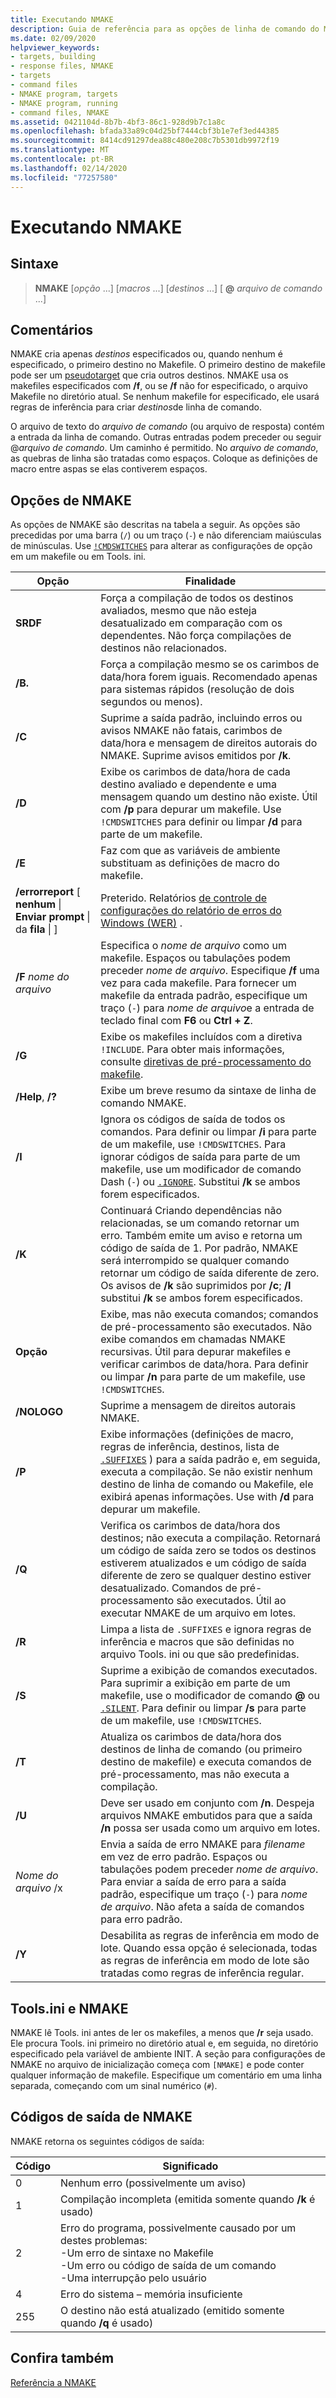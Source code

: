 ```yaml
---
title: Executando NMAKE
description: Guia de referência para as opções de linha de comando do Microsoft NMAKE.
ms.date: 02/09/2020
helpviewer_keywords:
- targets, building
- response files, NMAKE
- targets
- command files
- NMAKE program, targets
- NMAKE program, running
- command files, NMAKE
ms.assetid: 0421104d-8b7b-4bf3-86c1-928d9b7c1a8c
ms.openlocfilehash: bfada33a89c04d25bf7444cbf3b1e7ef3ed44385
ms.sourcegitcommit: 8414cd91297dea88c480e208c7b5301db9972f19
ms.translationtype: MT
ms.contentlocale: pt-BR
ms.lasthandoff: 02/14/2020
ms.locfileid: "77257580"
---
```

# <a name="running-nmake"></a>Executando NMAKE

## <a name="syntax"></a>Sintaxe

> **NMAKE** [*opção* ...] [*macros* ...] [*destinos* ...] [ **\@** _arquivo de comando_ ...]

## <a name="remarks"></a>Comentários

NMAKE cria apenas *destinos* especificados ou, quando nenhum é especificado, o primeiro destino no Makefile. O primeiro destino de makefile pode ser um [pseudotarget](description-blocks.md#pseudotargets) que cria outros destinos. NMAKE usa os makefiles especificados com **/f**, ou se **/f** não for especificado, o arquivo Makefile no diretório atual. Se nenhum makefile for especificado, ele usará regras de inferência para criar *destinos*de linha de comando.

O arquivo de texto do *arquivo de comando* (ou arquivo de resposta) contém a entrada da linha de comando. Outras entradas podem preceder ou seguir \@*arquivo de comando*. Um caminho é permitido. No *arquivo de comando*, as quebras de linha são tratadas como espaços. Coloque as definições de macro entre aspas se elas contiverem espaços.

## <a name="nmake-options"></a>Opções de NMAKE

As opções de NMAKE são descritas na tabela a seguir. As opções são precedidas por uma barra (`/`) ou um traço (`-`) e não diferenciam maiúsculas de minúsculas. Use [`!CMDSWITCHES`](makefile-preprocessing-directives.md) para alterar as configurações de opção em um makefile ou em Tools. ini.

| Opção | Finalidade |
| ------------ | ------------- |
| **SRDF** | Força a compilação de todos os destinos avaliados, mesmo que não esteja desatualizado em comparação com os dependentes. Não força compilações de destinos não relacionados. |
| **/B.** | Força a compilação mesmo se os carimbos de data/hora forem iguais. Recomendado apenas para sistemas rápidos (resolução de dois segundos ou menos). |
| **/C** | Suprime a saída padrão, incluindo erros ou avisos NMAKE não fatais, carimbos de data/hora e mensagem de direitos autorais do NMAKE. Suprime avisos emitidos por **/k**. |
| **/D** | Exibe os carimbos de data/hora de cada destino avaliado e dependente e uma mensagem quando um destino não existe. Útil com **/p** para depurar um makefile. Use `!CMDSWITCHES` para definir ou limpar **/d** para parte de um makefile. |
| **/E** | Faz com que as variáveis de ambiente substituam as definições de macro do makefile. |
| **/errorreport** [ **nenhum** &#124; **Enviar** **prompt** &#124; da **fila** &#124; ] | Preterido. Relatórios [de controle de configurações do relatório de erros do Windows (WER)](/windows/win32/wer/windows-error-reporting) . |
| **/F** *nome do arquivo* | Especifica o *nome de arquivo* como um makefile. Espaços ou tabulações podem preceder *nome de arquivo*. Especifique **/f** uma vez para cada makefile. Para fornecer um makefile da entrada padrão, especifique um traço (`-`) para *nome de arquivo*e a entrada de teclado final com **F6** ou **Ctrl + Z**. |
| **/G** | Exibe os makefiles incluídos com a diretiva `!INCLUDE`. Para obter mais informações, consulte [diretivas de pré-processamento do makefile](makefile-preprocessing-directives.md). |
| **/Help**, **/?** | Exibe um breve resumo da sintaxe de linha de comando NMAKE. |
| **/I** | Ignora os códigos de saída de todos os comandos. Para definir ou limpar **/i** para parte de um makefile, use `!CMDSWITCHES`. Para ignorar códigos de saída para parte de um makefile, use um modificador de comando Dash (`-`) ou [`.IGNORE`](dot-directives.md). Substitui **/k** se ambos forem especificados. |
| **/K** | Continuará Criando dependências não relacionadas, se um comando retornar um erro. Também emite um aviso e retorna um código de saída de 1. Por padrão, NMAKE será interrompido se qualquer comando retornar um código de saída diferente de zero. Os avisos de **/k** são suprimidos por **/c**; **/I** substitui **/k** se ambos forem especificados. |
| **Opção** | Exibe, mas não executa comandos; comandos de pré-processamento são executados. Não exibe comandos em chamadas NMAKE recursivas. Útil para depurar makefiles e verificar carimbos de data/hora. Para definir ou limpar **/n** para parte de um makefile, use `!CMDSWITCHES`. |
| **/NOLOGO** | Suprime a mensagem de direitos autorais NMAKE. |
| **/P** | Exibe informações (definições de macro, regras de inferência, destinos, lista de [`.SUFFIXES`](dot-directives.md) ) para a saída padrão e, em seguida, executa a compilação. Se não existir nenhum destino de linha de comando ou Makefile, ele exibirá apenas informações. Use with **/d** para depurar um makefile. |
| **/Q** | Verifica os carimbos de data/hora dos destinos; não executa a compilação. Retornará um código de saída zero se todos os destinos estiverem atualizados e um código de saída diferente de zero se qualquer destino estiver desatualizado. Comandos de pré-processamento são executados. Útil ao executar NMAKE de um arquivo em lotes. |
| **/R** | Limpa a lista de `.SUFFIXES` e ignora regras de inferência e macros que são definidas no arquivo Tools. ini ou que são predefinidas. |
| **/S** | Suprime a exibição de comandos executados. Para suprimir a exibição em parte de um makefile, use o modificador de comando **\@** ou [`.SILENT`](dot-directives.md). Para definir ou limpar **/s** para parte de um makefile, use `!CMDSWITCHES`. |
| **/T** | Atualiza os carimbos de data/hora dos destinos de linha de comando (ou primeiro destino de makefile) e executa comandos de pré-processamento, mas não executa a compilação. |
| **/U** | Deve ser usado em conjunto com **/n**. Despeja arquivos NMAKE embutidos para que a saída **/n** possa ser usada como um arquivo em lotes. |
| *Nome do arquivo* /x | Envia a saída de erro NMAKE para *filename* em vez de erro padrão. Espaços ou tabulações podem preceder *nome de arquivo*. Para enviar a saída de erro para a saída padrão, especifique um traço (`-`) para *nome de arquivo*. Não afeta a saída de comandos para erro padrão. |
| **/Y** | Desabilita as regras de inferência em modo de lote. Quando essa opção é selecionada, todas as regras de inferência em modo de lote são tratadas como regras de inferência regular. |

## <a name="toolsini-and-nmake"></a>Tools.ini e NMAKE

NMAKE lê Tools. ini antes de ler os makefiles, a menos que **/r** seja usado. Ele procura Tools. ini primeiro no diretório atual e, em seguida, no diretório especificado pela variável de ambiente INIT. A seção para configurações de NMAKE no arquivo de inicialização começa com `[NMAKE]` e pode conter qualquer informação de makefile. Especifique um comentário em uma linha separada, começando com um sinal numérico (`#`).

## <a name="exit-codes-from-nmake"></a>Códigos de saída de NMAKE

NMAKE retorna os seguintes códigos de saída:

| Código | Significado |
| ---------- | ------------- |
| 0 | Nenhum erro (possivelmente um aviso) |
| 1 | Compilação incompleta (emitida somente quando **/k** é usado) |
| 2 | Erro do programa, possivelmente causado por um destes problemas:<br /> -Um erro de sintaxe no Makefile<br /> -Um erro ou código de saída de um comando<br /> -Uma interrupção pelo usuário |
| 4 | Erro do sistema – memória insuficiente |
| 255 | O destino não está atualizado (emitido somente quando **/q** é usado) |

## <a name="see-also"></a>Confira também

[Referência a NMAKE](nmake-reference.md)
